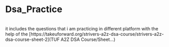 # Dsa_Practice
<br>
it includes the questions that i am practicing in different platform with the help of the [https://takeuforward.org/strivers-a2z-dsa-course/strivers-a2z-dsa-course-sheet-2](TUF A2Z DSA Course/Sheet...)
